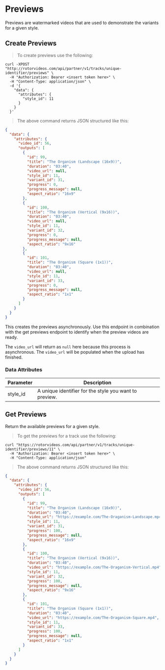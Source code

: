 # Previews

Previews are watermarked videos that are used to demonstrate the variants for a given style.

## Create Previews

> To create previews use the following:

```shell
curl -XPOST
"http://rotorvideos.com/api/partner/v1/tracks/unique-identifier/previews" \
  -H "Authorization: Bearer <insert token here>" \
  -H "Content-Type: application/json" \
  -d '{
    "data": {
      "attributes": {
        "style_id": 11
      }
    }
  }'
```

> The above command returns JSON structured like this:

```json
{
  "data": {
    "attributes": {
      "video_id": 56,
      "outputs": [
        {
          "id": 99,
          "title": "The Organism (Landscape (16x9))",
          "duration": "03:40",
          "video_url": null,
          "style_id": 11,
          "variant_id": 31,
          "progress": 0,
          "progress_message": null,
          "aspect_ratio": "16x9"
        },
        {
          "id": 100,
          "title": "The Organism (Vertical (9x16))",
          "duration": "03:40",
          "video_url": null,
          "style_id": 11,
          "variant_id": 32,
          "progress": 0,
          "progress_message": null,
          "aspect_ratio": "9x16"
        },
        {
          "id": 101,
          "title": "The Organism (Square (1x1))",
          "duration": "03:40",
          "video_url": null,
          "style_id": 11,
          "variant_id": 33,
          "progress": 0,
          "progress_message": null,
          "aspect_ratio": "1x1"
        }
      ]
    }
  }
}
```

This creates the previews asynchronously. Use this endpoint in combination with the get previews endpoint to identify when the preview videos are ready.

<aside class="notice">
The <code>video_url</code> will return as <code>null</code> here because this process is asynchronous. The <code>video_url</code> will be populated when the upload has finished.
</aside>

### Data Attributes

Parameter | Description
--------- | -----------
style_id | A unique identifier for the style you want to preview.

## Get Previews

Return the available previews for a given style.

> To get the previews for a track use the following:

```shell
curl "https://rotorvideos.com/api/partner/v1/tracks/unique-identifier/previews/11" \
  -H "Authorization: Bearer <insert token here>" \
  -H "Content-Type: application/json"
```

> The above command returns JSON structured like this:

```json
{
  "data": {
    "attributes": {
      "video_id": 56,
      "outputs": [
        {
          "id": 99,
          "title": "The Organism (Landscape (16x9))",
          "duration": "03:40",
          "video_url": "https://example.com/The-Oraganism-Landscape.mp4",
          "style_id": 11,
          "variant_id": 31,
          "progress": 100,
          "progress_message": null,
          "aspect_ratio": "16x9"
        },
        {
          "id": 100,
          "title": "The Organism (Vertical (9x16))",
          "duration": "03:40",
          "video_url": "https://example.com/The-Oraganism-Vertical.mp4",
          "style_id": 11,
          "variant_id": 32,
          "progress": 100,
          "progress_message": null,
          "aspect_ratio": "9x16"
        },
        {
          "id": 101,
          "title": "The Organism (Square (1x1))",
          "duration": "03:40",
          "video_url": "https://example.com/The-Oraganism-Square.mp4",
          "style_id": 11,
          "variant_id": 33,
          "progress": 100,
          "progress_message": null,
          "aspect_ratio": "1x1"
        }
      ]
    }
  }
}
```
